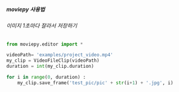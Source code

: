 ##### moviepy 사용법

###### 이미지 1초마다 잘라서 저장하기

```python
from moviepy.editor import *

videoPath= 'examples/project_video.mp4'
my_clip = VideoFileClip(videoPath)
duration = int(my_clip.duration)

for i in range(0, duration) :
    my_clip.save_frame('test_pic/pic' + str(i+1) + '.jpg', i)
```

